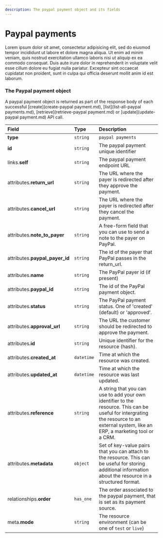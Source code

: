 ```yaml
---
description: The paypal payment object and its fields
---
```


# Paypal payments

Lorem ipsum dolor sit amet, consectetur adipisicing elit, sed do eiusmod tempor incididunt ut labore et dolore magna aliqua. Ut enim ad minim veniam, quis nostrud exercitation ullamco laboris nisi ut aliquip ex ea commodo consequat. Duis aute irure dolor in reprehenderit in voluptate velit esse cillum dolore eu fugiat nulla pariatur. Excepteur sint occaecat cupidatat non proident, sunt in culpa qui officia deserunt mollit anim id est laborum.

### The Paypal payment object

A paypal payment object is returned as part of the response body of each successful [create](create-paypal payment.md), [list](list-all-paypal payments.md), [retrieve](retrieve-paypal payment.md) or [update](update-paypal payment.md) API call.

| Field | Type | Description |
| :--- | :--- | :--- |
| **type** | `string` | `paypal payments` |
| **id** | `string` | The paypal payment unique identifier |
| links.**self** | `string` | The paypal payment endpoint URL |
| attributes.**return_url** | `string` | The URL where the payer is redirected after they approve the payment. |
| attributes.**cancel_url** | `string` | The URL where the payer is redirected after they cancel the payment. |
| attributes.**note_to_payer** | `string` | A free-form field that you can use to send a note to the payer on PayPal. |
| attributes.**paypal_payer_id** | `string` | The id of the payer that PayPal passes in the return_url. |
| attributes.**name** | `string` | The PayPal payer id (if present) |
| attributes.**paypal_id** | `string` | The id of the PayPal payment object. |
| attributes.**status** | `string` | The PayPal payment status. One of 'created' (default) or 'approved'. |
| attributes.**approval_url** | `string` | The URL the customer should be redirected to approve the payment. |
| attributes.**id** | `string` | Unique identifier for the resource (hash). |
| attributes.**created_at** | `datetime` | Time at which the resource was created. |
| attributes.**updated_at** | `datetime` | Time at which the resource was last updated. |
| attributes.**reference** | `string` | A string that you can use to add your own identifier to the resource. This can be useful for intergrating the resource to an external system, like an ERP, a marketing tool or a CRM. |
| attributes.**metadata** | `object` | Set of key-value pairs that you can attach to the resource. This can be useful for storing additional information about the resource in a structured format. |
| relationships.**order** | `has_one` | The order associated to the paypal payment, that is set as its payment source. |
| meta.**mode** | `string` | The resource environment \(can be one of `test` or `live`\) |
